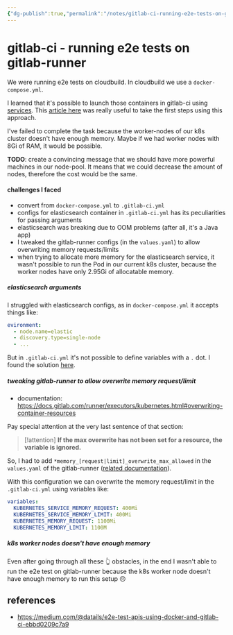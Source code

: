 ```yaml
---
{"dg-publish":true,"permalink":"/notes/gitlab-ci-running-e2e-tests-on-gitlab-runner/","dgHomeLink":true,"dgPassFrontmatter":false,"dgShowBacklinks":true,"dgShowLocalGraph":false}
---
```


# gitlab-ci - running e2e tests on gitlab-runner

We were running e2e tests on cloudbuild. In cloudbuild we use a `docker-compose.yml`.

I learned that it's possible to launch those containers in gitlab-ci using [services](https://docs.gitlab.com/ee/ci/services/). This [article here](https://medium.com/@datails/e2e-test-apis-using-docker-and-gitlab-ci-ebbd0209c7a9) was really useful to take the first steps using this approach.

I've failed to complete the task because the worker-nodes of our k8s cluster doesn't have enough memory. Maybe if we had worker nodes with 8Gi of RAM, it would be possible.

**TODO**: create a convincing message that we should have more powerful machines in our node-pool. It means that we could decrease the amount of nodes, therefore the cost would be the same.

#### challenges I faced

- convert from `docker-compose.yml` to `.gitlab-ci.yml`
- configs for elasticsearch container in `.gitlab-ci.yml` has its peculiarities for passing arguments
- elasticsearch was breaking due to OOM problems (after all, it's a Java app)
- I tweaked the gitlab-runner configs (in the `values.yaml`) to allow overwriting memory requests/limits
- when trying to allocate more memory for the elasticsearch service, it wasn't possible to run the Pod in our current k8s cluster, because the worker nodes have only 2.95Gi of allocatable memory.



##### elasticsearch arguments

I struggled with elasticsearch configs, as in `docker-compose.yml` it accepts things like:

```yaml
evironment:
  - node.name=elastic
  - discovery.type=single-node
  - ...
```

But in `.gitlab-ci.yml` it's not possible to define variables with a `.` dot. I found the solution [here](https://gitlab.com/gitlab-org/gitlab-foss/-/issues/42214#note_74842882).


##### tweaking gitlab-runner to allow overwrite memory request/limit

- documentation: <https://docs.gitlab.com/runner/executors/kubernetes.html#overwriting-container-resources>

Pay special attention at the very last sentence of that section:

> [!attention]
> **If the max overwrite has not been set for a resource, the variable is ignored.**

So, I had to add `*memory_[request|limit]_overwrite_max_allowed` in the `values.yaml` of the gitlab-runner ([related documentation](https://docs.gitlab.com/runner/executors/kubernetes.html#the-available-configtoml-settings)).

With this configuration we can overwrite the memory request/limit in the `.gitlab-ci.yml` using variables like:

```yaml
variables:
  KUBERNETES_SERVICE_MEMORY_REQUEST: 400Mi
  KUBERNETES_SERVICE_MEMORY_LIMIT: 400Mi
  KUBERNETES_MEMORY_REQUEST: 1100Mi
  KUBERNETES_MEMORY_LIMIT: 1100M
```


##### k8s worker nodes doesn't have enough memory

Even after going through all these 👆 obstacles, in the end I wasn't able to run the e2e test on gitlab-runner because the k8s worker node doesn't have enough memory to run this setup 😔



## references

- <https://medium.com/@datails/e2e-test-apis-using-docker-and-gitlab-ci-ebbd0209c7a9>
